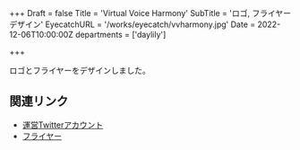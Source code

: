 +++
Draft = false
Title = 'Virtual Voice Harmony'
SubTitle = 'ロゴ, フライヤーデザイン'
EyecatchURL = '/works/eyecatch/vvharmony.jpg'
Date = 2022-12-06T10:00:00Z
departments = ['daylily']

+++

ロゴとフライヤーをデザインしました。

<!--more-->

## 関連リンク

- [運営Twitterアカウント](https://twitter.com/vv_harmony)
- [フライヤー](https://twitter.com/VV_Harmony/status/1611529163101589505)
